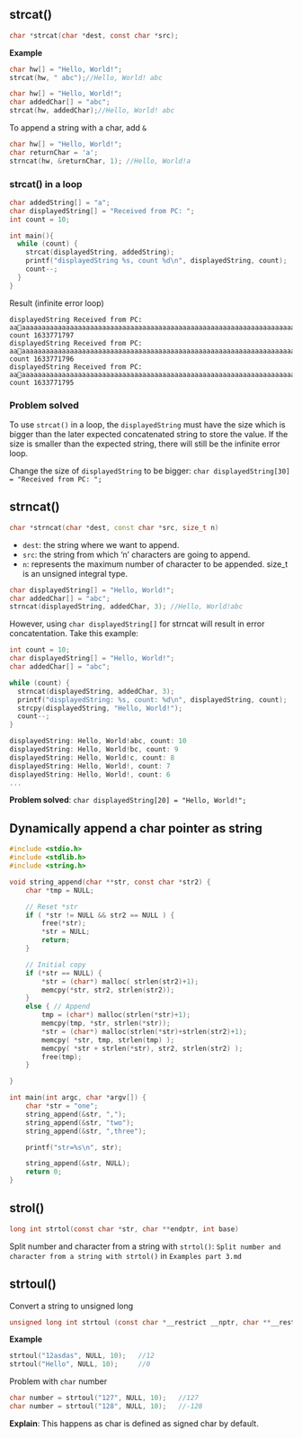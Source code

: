 ## strcat()

```c
char *strcat(char *dest, const char *src);
```
**Example**
```c
char hw[] = "Hello, World!";
strcat(hw, " abc");//Hello, World! abc
```
```c
char hw[] = "Hello, World!";
char addedChar[] = "abc";
strcat(hw, addedChar);//Hello, World! abc
```

To append a string with a char, add ``&``

```c
char hw[] = "Hello, World!";
char returnChar = 'a';
strncat(hw, &returnChar, 1); //Hello, World!a
```

### strcat() in a loop

```c
char addedString[] = "a";
char displayedString[] = "Received from PC: ";
int count = 10;

int main(){
  while (count) {
    strcat(displayedString, addedString);
    printf("displayedString %s, count %d\n", displayedString, count);
    count--;
  }
}
```

Result (infinite error loop)

```
displayedString Received from PC: aaaaaaaaaaaaaaaaaaaaaaaaaaaaaaaaaaaaaaaaaaaaaaaaaaaaaaaaaaaaaaaaaaaaaaaaaaaaaa, count 1633771797
displayedString Received from PC: aaaaaaaaaaaaaaaaaaaaaaaaaaaaaaaaaaaaaaaaaaaaaaaaaaaaaaaaaaaaaaaaaaaaaaaaaaaaaaa, count 1633771796
displayedString Received from PC: aaaaaaaaaaaaaaaaaaaaaaaaaaaaaaaaaaaaaaaaaaaaaaaaaaaaaaaaaaaaaaaaaaaaaaaaaaaaaaaa, count 1633771795
```

### Problem solved

To use ``strcat()`` in a loop, the ``displayedString`` must have the size which is bigger than the later expected concatenated string to store the value. If the size is smaller than the expected string, there will still be the infinite error loop.

Change the size of ``displayedString`` to be bigger: ``char displayedString[30] = "Received from PC: ";``

## strncat()

```cpp
char *strncat(char *dest, const char *src, size_t n)
```

* ``dest``: the string where we want to append.
* ``src``: the string from which ‘n’ characters are going to append.
* ``n``: represents the maximum number of character to be appended. size_t is an unsigned integral type.

```c
char displayedString[] = "Hello, World!";
char addedChar[] = "abc";
strncat(displayedString, addedChar, 3); //Hello, World!abc   
```

However, using ``char displayedString[]`` for strncat will result in error concatentation. Take this example: 

```c
int count = 10;
char displayedString[] = "Hello, World!";
char addedChar[] = "abc";

while (count) {
  strncat(displayedString, addedChar, 3);
  printf("displayedString: %s, count: %d\n", displayedString, count);
  strcpy(displayedString, "Hello, World!");
  count--;
}
```
```c
displayedString: Hello, World!abc, count: 10
displayedString: Hello, World!bc, count: 9
displayedString: Hello, World!c, count: 8
displayedString: Hello, World!, count: 7
displayedString: Hello, World!, count: 6
...
```
**Problem solved**: ``char displayedString[20] = "Hello, World!";``

## Dynamically append a char pointer as string

```c
#include <stdio.h>
#include <stdlib.h>
#include <string.h>

void string_append(char **str, const char *str2) {
    char *tmp = NULL;

    // Reset *str
    if ( *str != NULL && str2 == NULL ) {
        free(*str);
        *str = NULL;
        return;
    }

    // Initial copy
    if (*str == NULL) {
        *str = (char*) malloc( strlen(str2)+1);
        memcpy(*str, str2, strlen(str2));
    }
    else { // Append
        tmp = (char*) malloc(strlen(*str)+1);
        memcpy(tmp, *str, strlen(*str));
        *str = (char*) malloc(strlen(*str)+strlen(str2)+1);
        memcpy( *str, tmp, strlen(tmp) );
        memcpy( *str + strlen(*str), str2, strlen(str2) );
        free(tmp);
    }

}

int main(int argc, char *argv[]) {
    char *str = "one";
    string_append(&str, ",");
    string_append(&str, "two");
    string_append(&str, ",three");

    printf("str=%s\n", str);

    string_append(&str, NULL);
    return 0;
}
```

## strol()

```c
long int strtol(const char *str, char **endptr, int base)
```

Split number and character from a string with ``strtol()``: ``Split number and character from a string with strtol()`` in ``Examples part 3.md``

## strtoul()

Convert a string to unsigned long

```c
unsigned long int strtoul (const char *__restrict __nptr, char **__restrict __endptr, int __base)
```
**Example**
```c
strtoul("12asdas", NULL, 10);   //12
strtoul("Hello", NULL, 10);     //0
```
Problem with ``char`` number
```c
char number = strtoul("127", NULL, 10);   //127
char number = strtoul("128", NULL, 10);   //-128
```

**Explain**: This happens as char is defined as signed char by default. 